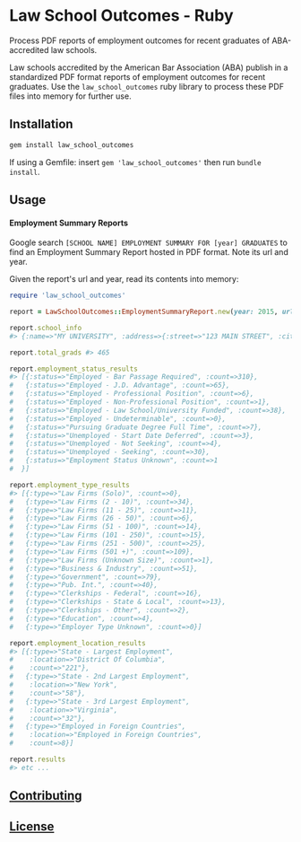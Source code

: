 # Law School Outcomes - Ruby

Process PDF reports of employment outcomes for recent graduates of ABA-accredited law schools.

Law schools accredited by the American Bar Association (ABA) publish in a standardized PDF format reports of employment outcomes for recent graduates. Use the `law_school_outcomes` ruby library to process these PDF files into memory for further use.

## Installation

```` sh
gem install law_school_outcomes
````

If using a Gemfile: insert `gem 'law_school_outcomes'` then run `bundle install`.

## Usage

#### Employment Summary Reports

Google search `[SCHOOL NAME] EMPLOYMENT SUMMARY FOR [year] GRADUATES` to find an Employment Summary Report hosted in PDF format. Note its url and year.

Given the report's url and year, read its contents into memory:

```` rb
require 'law_school_outcomes'

report = LawSchoolOutcomes::EmploymentSummaryReport.new(year: 2015, url: "http://www.law.my-university.edu/some-random-path/some-report.pdf")

report.school_info
#> {:name=>"MY UNIVERSITY", :address=>{:street=>"123 MAIN STREET", :city=>"MY CITY", :state=>"ZZ", :zip=>"10101"}, :phone=>"123-456-7890", :website=>"http://www.law.my-university.edu/"}

report.total_grads #> 465

report.employment_status_results
#> [{:status=>"Employed - Bar Passage Required", :count=>310},
#   {:status=>"Employed - J.D. Advantage", :count=>65},
#   {:status=>"Employed - Professional Position", :count=>6},
#   {:status=>"Employed - Non-Professional Position", :count=>1},
#   {:status=>"Employed - Law School/University Funded", :count=>38},
#   {:status=>"Employed - Undeterminable", :count=>0},
#   {:status=>"Pursuing Graduate Degree Full Time", :count=>7},
#   {:status=>"Unemployed - Start Date Deferred", :count=>3},
#   {:status=>"Unemployed - Not Seeking", :count=>4},
#   {:status=>"Unemployed - Seeking", :count=>30},
#   {:status=>"Employment Status Unknown", :count=>1
#  }]

report.employment_type_results
#> [{:type=>"Law Firms (Solo)", :count=>0},
#   {:type=>"Law Firms (2 - 10)", :count=>34},
#   {:type=>"Law Firms (11 - 25)", :count=>11},
#   {:type=>"Law Firms (26 - 50)", :count=>6},
#   {:type=>"Law Firms (51 - 100)", :count=>14},
#   {:type=>"Law Firms (101 - 250)", :count=>15},
#   {:type=>"Law Firms (251 - 500)", :count=>25},
#   {:type=>"Law Firms (501 +)", :count=>109},
#   {:type=>"Law Firms (Unknown Size)", :count=>1},
#   {:type=>"Business & Industry", :count=>51},
#   {:type=>"Government", :count=>79},
#   {:type=>"Pub. Int.", :count=>40},
#   {:type=>"Clerkships - Federal", :count=>16},
#   {:type=>"Clerkships - State & Local", :count=>13},
#   {:type=>"Clerkships - Other", :count=>2},
#   {:type=>"Education", :count=>4},
#   {:type=>"Employer Type Unknown", :count=>0}]

report.employment_location_results
#> [{:type=>"State - Largest Employment",
#    :location=>"District Of Columbia",
#    :count=>"221"},
#   {:type=>"State - 2nd Largest Employment",
#    :location=>"New York",
#    :count=>"58"},
#   {:type=>"State - 3rd Largest Employment",
#    :location=>"Virginia",
#    :count=>"32"},
#   {:type=>"Employed in Foreign Countries",
#    :location=>"Employed in Foreign Countries",
#    :count=>8}]

report.results
#> etc ...
````

## [Contributing](/CONTRIBUTING.md)

## [License](/LICENSE)
